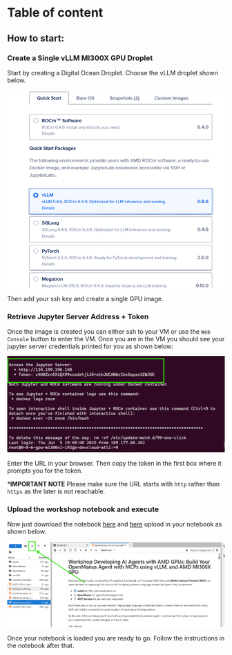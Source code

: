 # Table of content

## How to start: 

### Create a Single vLLM MI300X GPU Droplet
Start by creating a Digital Ocean Droplet. Choose the vLLM droplet shown below.

![droplet](./assets/workshop_images1.png)


Then add your ssh key and create a single GPU image.

### Retrieve Jupyter Server Address + Token

Once the image is created you can either ssh to your VM or use the `Web Console` button to enter the VM. Once you are in the VM you should see your jupyter server credentials printed for you as shown below:

![terminal](./assets/workshop_images2.png)

Enter the URL in your browser. Then copy the token in the first box where it prompts you for the token.

***IMPORTANT NOTE** Please make sure the URL starts with `http` rather than `https` as the later is not reachable.


### Upload the workshop notebook and execute

Now just download the notebook [here](./CLIENT_ws_201.ipynb) and [here](./SERVER_ws_201.ipynb) upload in your notebook as shown below.


![jupyter](./assets/workshop_images3png.png)

Once your notebook is loaded you are ready to go. Follow the instructions in the notebook after that.
